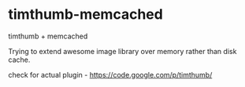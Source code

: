 timthumb-memcached
==================

timthumb + memcached

Trying to extend awesome image library over memory rather than disk cache.

check for actual plugin - https://code.google.com/p/timthumb/
